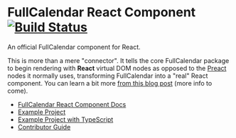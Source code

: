 
# FullCalendar React Component [![Build Status](https://travis-ci.com/fullcalendar/fullcalendar-react.svg?branch=master)](https://travis-ci.com/fullcalendar/fullcalendar-react)

An official FullCalendar component for React.

This is more than a mere "connector". It tells the core FullCalendar package to begin rendering with **React** virtual DOM nodes as opposed to the [Preact](https://preactjs.com/) nodes it normally uses, transforming FullCalendar into a "real" React component. You can learn a bit more [from this blog post](https://fullcalendar.io/blog/2020/05/react-ts-v5-beta) (more info to come).

- [FullCalendar React Component Docs](https://fullcalendar.io/docs/react)
- [Example Project](https://github.com/fullcalendar/fullcalendar-example-projects/tree/master/react)
- [Example Project with TypeScript](https://github.com/fullcalendar/fullcalendar-example-projects/tree/master/react-typescript)
- [Contributor Guide](CONTRIBUTORS.md)
